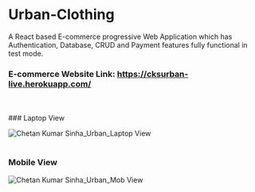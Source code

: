 # Urban-Clothing
A React based  E-commerce progressive Web Application which has Authentication, Database, CRUD and  Payment features fully functional in test mode.

### E-commerce Website Link: https://cksurban-live.herokuapp.com/
<br />
<br />
### Laptop View

![Chetan Kumar Sinha_Urban_Laptop View](https://user-images.githubusercontent.com/83967941/147882395-a3e413b7-354e-435e-be47-41b8a9dd4053.gif)
<br />
<br />
### Mobile View

![Chetan Kumar Sinha_Urban_Mob View](https://user-images.githubusercontent.com/83967941/147882397-c8eaf23a-6c01-4a3d-a223-f291bbf4754e.gif)

